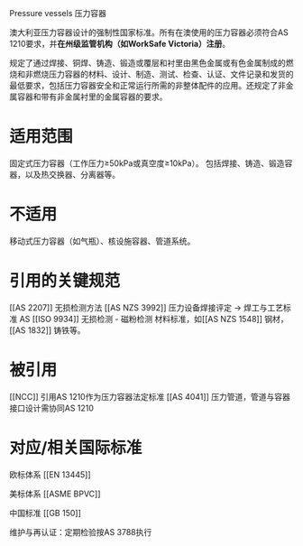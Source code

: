 Pressure vessels
压力容器

澳大利亚​​压力容器设计的强制性国家标准​​。所有在澳使用的压力容器必须符合AS 1210要求，并​**​在州级监管机构（如WorkSafe Victoria）注册​**​。

规定了通过焊接、铜焊、铸造、锻造或覆层和衬里由黑色金属或有色金属制成的燃烧和非燃烧压力容器的材料、设计、制造、测试、检查、认证、文件记录和发货的最低要求，包括压力容器安全和正常运行所需的非整体配件的应用。还规定了非金属容器和带有非金属衬里的金属容器的要求。
# 适用范围
固定式压力容器（工作压力≥50kPa或真空度≥10kPa）。
包括焊接、铸造、锻造容器，以及热交换器、分离器等。

# 不适用
移动式压力容器（如气瓶）、核设施容器、管道系统。


# 引用的关键规范

[[AS 2207​]] 无损检测方法
[[AS NZS 3992]] 压力设备焊接评定 → 焊工与工艺标准
AS [[ISO 9934]]  无损检测 - 磁粉检测
材料标准，如[[AS NZS 1548]] 钢材， [[AS 1832]] 铸铁等。

# 被引用

[[NCC]] 引用AS 1210作为压力容器法定标准
[[AS 4041]] 压力管道，管道与容器接口设计需协同AS 1210

# 对应/相关国际标准

欧标体系
[[EN 13445]]

美标体系
[[ASME BPVC]]

中国标准
[[GB 150]]


维护与再认证：定期检验按AS 3788执行